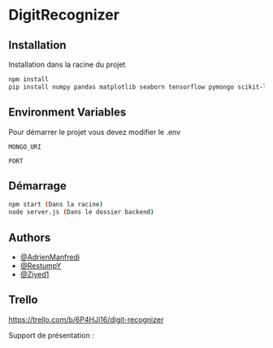 # DigitRecognizer

## Installation

Installation dans la racine du projet

```bash
npm install
pip install numpy pandas matplotlib seaborn tensorflow pymongo scikit-learn 
```


## Environment Variables

Pour démarrer le projet vous devez modifier le .env

`MONGO_URI`

`PORT`


## Démarrage

```bash
npm start (Dans la racine)
node server.js (Dans le dossier backend)
```



## Authors

- [@AdrienManfredi](https://github.com/AdrienManfredi)
- [@RestumpY](https://github.com/RestumpY)
- [@Ziyed1](https://github.com/Ziyed1)

## Trello
https://trello.com/b/6P4HJi16/digit-recognizer

Support de présentation : 

